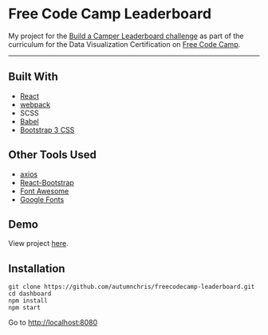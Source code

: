 # Free Code Camp Leaderboard

My project for the [Build a Camper Leaderboard challenge](https://www.freecodecamp.org/challenges/build-a-camper-leaderboard) as part of the curriculum for the Data Visualization Certification on [Free Code Camp](https://www.freecodecamp.org).

---

## Built With
* [React](https://reactjs.org)
* [webpack](https://webpack.js.org)
* SCSS
* [Babel](https://babeljs.io)
* [Bootstrap 3 CSS](https://getbootstrap.com/docs/3.3/css)

## Other Tools Used
* [axios](https://github.com/axios/axios)
* [React-Bootstrap](https://react-bootstrap.github.io)
* [Font Awesome](http://fontawesome.io)
* [Google Fonts](https://fonts.google.com)

## Demo

View project [here](https://autumnchris.github.io/freecodecamp-leaderboard).

## Installation

```
git clone https://github.com/autumnchris/freecodecamp-leaderboard.git
cd dashboard
npm install
npm start
```

Go to [http://localhost:8080](http://localhost:8080)

